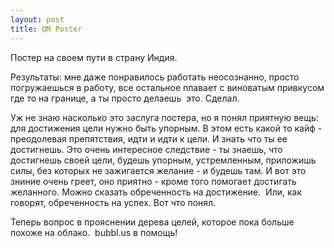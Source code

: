 ```yaml
--- 
layout: post
title: QM Poster
---
```

Постер на своем пути в страну Индия.

Результаты: мне даже понравилось работать неосознанно, просто погружаешься в работу, все остальное плавает с виноватым привкусом где то на границе, а ты просто делаешь  это. Сделал.

Уж не знаю насколько это заслуга постера, но я понял приятную вещь: для достижения цели нужно быть упорным. В этом есть какой то кайф - преодолевая препятствия, идти и идти к цели. И знать что ты ее достигнешь. Это очень интересное следствие - ты знаешь, что достигнешь своей цели, будешь упорным, устремленным, приложишь силы, без которых не зажигается желание - и будешь там. И вот это зниние очень греет, оно приятно - кроме того помогает достигать желанного. Можно сказать обреченность на достижение.  Или, как говорят, обреченность на успех. Вот что понял.

Теперь вопрос в прояснении дерева целей, которое пока больше похоже на облако.  bubbl.us в помощь!
